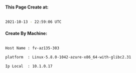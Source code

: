 
   
#### This Page Create at:

```bash

2021-10-13 - 22:59:06 UTC

```

#### Create By Machine:

```bash

Host Name : fv-az135-303

platform  : Linux-5.8.0-1042-azure-x86_64-with-glibc2.31

Ip Local  : 10.1.0.17

```

